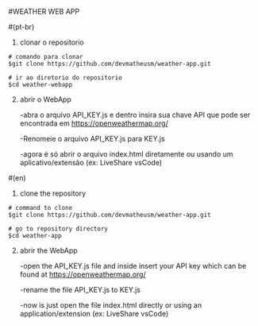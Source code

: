 #WEATHER WEB APP

#(pt-br)

1. clonar o repositorio

```console
# comando para clonar
$git clone https://github.com/devmatheusm/weather-app.git

# ir ao diretorio do repositorio
$cd weather-webapp
```

2. abrir o WebApp
   
    -abra o arquivo API_KEY.js e dentro insira sua chave API que pode ser encontrada em https://openweathermap.org/
   
    -Renomeie o arquivo API_KEY.js para KEY.js
   
    -agora é só abrir o arquivo index.html diretamente ou usando um aplicativo/extensão (ex: LiveShare vsCode)

#(en)

1. clone the repository

```console
# command to clone
$git clone https://github.com/devmatheusm/weather-app.git

# go to repository directory
$cd weather-app
```

2. abrir the WebApp

   -open the API_KEY.js file and inside insert your API key which can be found at https://openweathermap.org/
   
   -rename the file API_KEY.js to KEY.js
   
   -now is just open the file index.html directly or using an application/extension (ex: LiveShare vsCode)
